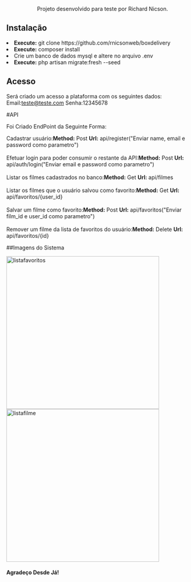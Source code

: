 <p align="center">Projeto desenvolvido para teste por Richard Nicson.</p>

## Instalação

<li><b>Execute:</b> git clone https://github.com/rnicsonweb/boxdelivery</li>
<li><b>Execute:</b> composer install</li>
<li>Crie um banco de dados mysql e altere no arquivo .env</li>
<li><b>Execute:</b> php artisan migrate:fresh --seed</li>


## Acesso

Será criado um acesso a plataforma com os seguintes dados:
Email:teste@teste.com 
Senha:12345678


#API

Foi Criado EndPoint da Seguinte Forma:

Cadastrar usuário:<b>Method:</b> Post <b>Url:</b> api/register("Enviar name, email e password como parametro")<br><br>
Efetuar login para poder consumir o restante da API:<b>Method:</b> Post <b>Url:</b> api/auth/login("Enviar email e password como parametro")<br><br>
Listar os filmes cadastrados no banco:<b>Method:</b> Get <b>Url:</b>  api/filmes<br><br>
Listar os filmes que o usuário salvou como favorito:<b>Method:</b> Get <b>Url:</b> api/favoritos/{user_id}<br><br>
Salvar um filme como favorito:<b>Method:</b> Post <b>Url:</b>  api/favoritos("Enviar film_id e user_id como parametro")<br><br>
Remover um filme da lista de favoritos do usuário:<b>Method:</b> Delete <b>Url:</b> api/favoritos/{id}

##Imagens do Sistema

<a href="https://ibb.co/yhWq1MG"><img src="https://i.ibb.co/vsZkGrg/listafavoritos.jpg" alt="listafavoritos" width="400" border="0"></a>
<a href="https://ibb.co/zmXwvRn"><img src="https://i.ibb.co/sgKrYwm/listafilme.jpg" alt="listafilme" width="400" border="0"></a>



<h4>Agradeço Desde Já!</h4>